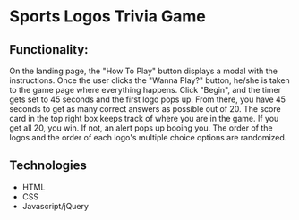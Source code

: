# Sports Logos Trivia Game

## Functionality: 

On the landing page, the "How To Play" button displays a modal with the instructions. Once the user clicks the "Wanna Play?" button, he/she is taken to the game page where everything happens. Click "Begin", and the timer gets set to 45 seconds and the first logo pops up. From there, you have 45 seconds to get as many correct answers as possible out of 20. The score card in the top right box keeps track of where you are in the game. If you get all 20, you win. If not, an alert pops up booing you. The order of the logos and the order of each logo's multiple choice options are randomized. 

## Technologies

- HTML
- CSS
- Javascript/jQuery







